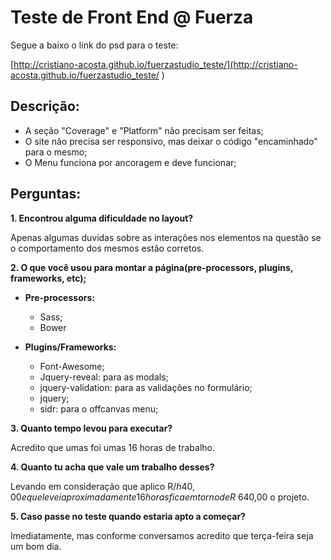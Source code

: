 # Teste de Front End @ Fuerza

Segue a baixo o link do psd para o teste:


[http://cristiano-acosta.github.io/fuerzastudio_teste/](http://cristiano-acosta.github.io/fuerzastudio_teste/ )



## Descrição: ##
- A seção "Coverage" e "Platform" não precisam ser feitas;
- O site não precisa ser responsivo, mas deixar o código "encaminhado" para o mesmo;
- O Menu funciona por ancoragem e deve funcionar;

## Perguntas: ##


**1. Encontrou alguma dificuldade no layout?**
    
Apenas algumas duvidas sobre as interações nos elementos na questão se o comportamento dos mesmos estão corretos.

**2. O que você usou para montar a página(pre-processors, plugins, frameworks, etc);**

- **Pre-processors:** 
	- Sass;
	- Bower
	
	

- **Plugins/Frameworks:**
	- Font-Awesome;
	- Jquery-reveal: para as modals;  
	- jquery-validation: para as validações no formulário; 
	- jquery; 
	- sidr: para o offcanvas menu;


**3. Quanto tempo levou para executar?**

Acredito que umas foi umas 16 horas de trabalho. 

**4. Quanto tu acha que vale um trabalho desses?**

Levando em consideração que aplico R$/h 40,00 e que levei aproximadamente 16 horas fica em torno de R$ 640,00 o projeto. 

**5. Caso passe no teste quando estaria apto a começar?**

Imediatamente, mas conforme conversamos acredito que terça-feira seja um bom dia. 
